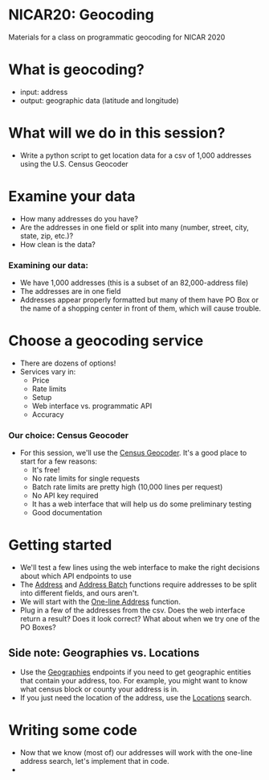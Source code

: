 # NICAR20: Geocoding
Materials for a class on programmatic geocoding for NICAR 2020

# What is geocoding?
- input: address
- output: geographic data (latitude and longitude)

# What will we do in this session?
- Write a python script to get location data for a csv of 1,000 addresses using the U.S. Census Geocoder

# Examine your data
- How many addresses do you have?
- Are the addresses in one field or split into many (number, street, city, state, zip, etc.)?
- How clean is the data?

### Examining our data:
- We have 1,000 addresses (this is a subset of an 82,000-address file)
- The addresses are in one field
- Addresses appear properly formatted but many of them have PO Box or the name of a shopping center in front of them, which will cause trouble.

# Choose a geocoding service
- There are dozens of options!
- Services vary in:
  - Price
  - Rate limits
  - Setup
  - Web interface vs. programmatic API
  - Accuracy

### Our choice: Census Geocoder
- For this session, we'll use the [Census Geocoder](https://geocoding.geo.census.gov/geocoder/). It's a good place to start for a few reasons:
  - It's free!
  - No rate limits for single requests
  - Batch rate limits are pretty high (10,000 lines per request)
  - No API key required
  - It has a web interface that will help us do some preliminary testing
  - Good documentation

# Getting started
- We'll test a few lines using the web interface to make the right decisions about which API endpoints to use
- The [Address](https://geocoding.geo.census.gov/geocoder/locations/onelineaddress?form) and [Address Batch](https://geocoding.geo.census.gov/geocoder/locations/addressbatch?form) functions require addresses to be split into different fields, and ours aren't.
- We will start with the [One-line Address](https://geocoding.geo.census.gov/geocoder/locations/onelineaddress?form) function.
- Plug in a few of the addresses from the csv. Does the web interface return a result? Does it look correct? What about when we try one of the PO Boxes?

## Side note: Geographies vs. Locations
- Use the [Geographies](https://geocoding.geo.census.gov/geocoder/geographies/onelineaddress?form) endpoints if you need to get geographic entities that contain your address, too. For example, you might want to know what census block or county your address is in.
- If you just need the location of the address, use the [Locations](https://geocoding.geo.census.gov/geocoder/locations/onelineaddress?form) search.

# Writing some code
- Now that we know (most of) our addresses will work with the one-line address search, let's implement that in code.
- 
